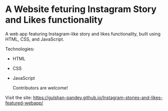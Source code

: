 
# A Website feturing Instagram Story and Likes functionality

A web app featuring Instagram-like story and likes functionality, built using HTML, CSS, and JavaScript.

Technologies:
- HTML
- CSS
- JavaScript

  Contributors are welcome!

Visit the site: https://gulshan-pandey.github.io/Instagram-stories-and-likes-featured-webapp/
